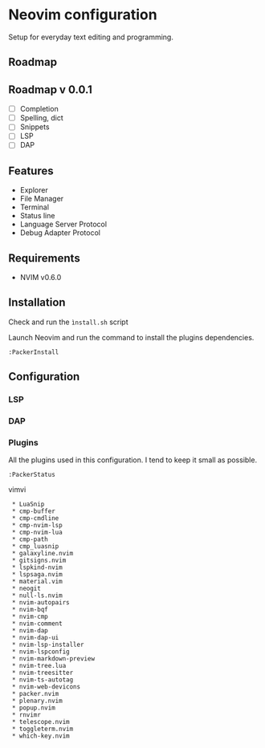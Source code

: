 # Neovim configuration

Setup for everyday text editing and programming.

## Roadmap

## Roadmap v 0.0.1

- [ ] Completion
- [ ] Spelling, dict
- [ ] Snippets
- [ ] LSP
- [ ] DAP

## Features

- Explorer
- File Manager
- Terminal
- Status line
- Language Server Protocol
- Debug Adapter Protocol

## Requirements

- NVIM v0.6.0

## Installation

Check and run the `ìnstall.sh` script

Launch Neovim and run the command to install the plugins dependencies.

```vim
:PackerInstall
```

## Configuration

### LSP

### DAP

### Plugins

All the plugins used in this configuration. I tend to keep it small as
possible.

```vim
:PackerStatus
``` 

vimvi

```
 * LuaSnip
 * cmp-buffer
 * cmp-cmdline
 * cmp-nvim-lsp
 * cmp-nvim-lua
 * cmp-path
 * cmp_luasnip
 * galaxyline.nvim
 * gitsigns.nvim
 * lspkind-nvim
 * lspsaga.nvim
 * material.vim
 * neogit
 * null-ls.nvim
 * nvim-autopairs
 * nvim-bqf
 * nvim-cmp
 * nvim-comment
 * nvim-dap
 * nvim-dap-ui
 * nvim-lsp-installer
 * nvim-lspconfig
 * nvim-markdown-preview
 * nvim-tree.lua
 * nvim-treesitter
 * nvim-ts-autotag
 * nvim-web-devicons
 * packer.nvim
 * plenary.nvim
 * popup.nvim
 * rnvimr
 * telescope.nvim
 * toggleterm.nvim
 * which-key.nvim
